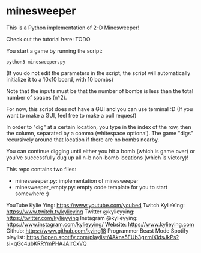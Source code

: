 # minesweeper

This is a Python implementation of 2-D Minesweeper!

Check out the tutorial here: TODO

You start a game by running the script:
```
python3 minesweeper.py
```
(If you do not edit the parameters in the script, the script will automatically initialize it to a 10x10 board, with 10 bombs)

Note that the inputs must be that the number of bombs is less than the total number of spaces (n^2).

For now, this script does not have a GUI and you can use terminal :D (If you want to make a GUI, feel free to make a pull request)

In order to "dig" at a certain location, you type in the index of the row, then the column, separated by a comma (whitespace optional). The game "digs" recursively around that location if there are no bombs nearby.

You can continue digging until either you hit a bomb (which is game over) or you've successfully dug up all n-b non-bomb locations (which is victory)!

This repo contains two files:
- minesweeper.py: implementation of minesweeper
- minesweeper_empty.py: empty code template for you to start somewhere :)


YouTube Kylie Ying: https://www.youtube.com/ycubed 
Twitch KylieYing: https://www.twitch.tv/kylieying 
Twitter @kylieyying: https://twitter.com/kylieyying 
Instagram @kylieyying: https://www.instagram.com/kylieyying/ 
Website: https://www.kylieying.com
Github: https://www.github.com/kying18 
Programmer Beast Mode Spotify playlist: https://open.spotify.com/playlist/4Akns5EUb3gzmlXIdsJkPs?si=qGc4ubKRRYmPHAJAIrCxVQ 
